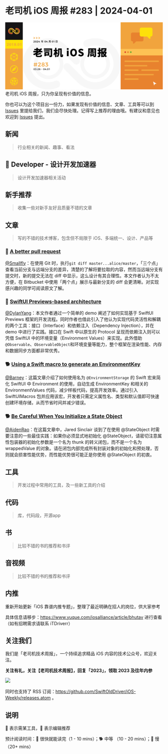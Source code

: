 # 老司机 iOS 周报 #283 | 2024-04-01

![ios-weekly](https://github.com/SwiftOldDriver/iOS-Weekly/blob/master/assets/weekly-header/283.jpg?raw=true)
老司机 iOS 周报，只为你呈现有价值的信息。

你也可以为这个项目出一份力，如果发现有价值的信息、文章、工具等可以到 [Issues](https://github.com/SwiftOldDriver/iOS-Weekly/issues) 里提给我们，我们会尽快处理。记得写上推荐的理由哦。有建议和意见也欢迎到 [Issues](https://github.com/SwiftOldDriver/iOS-Weekly/issues) 提出。

## 新闻

> 行业相关的新闻、趣事、看法

##  Developer - 设计开发加速器

> 设计开发加速器相关活动

## 新手推荐

> 收集一些对新手友好且质量不错的文章

## 文章

> 写的不错的技术博客，包含但不局限于 iOS、多端统一、设计、产品等

### 🐎 [A better pull request](https://blog.developer.atlassian.com/a-better-pull-request/)

[@Smallfly](https://github.com/iostalks)：在使用 Git 时，执行`git diff master...alice/master`，「三个点」查看当前分支与远端分支的差异，清楚的了解将要拉取的内容，然而当远端分支有提交时，新的提交无法在 diff 中显示，这么设计有其合理性。本文作者认为不太方便，在 Bitbucket 中使用「两个点」展示与最新分支的 diff 会更清晰。对实现感兴趣的同学可阅读原文了解。

### 🐎 [SwiftUI Previews-based architecture](https://blog.thomasdurand.fr/story/2024-03-15-preview-based-architecture/)

[@DylanYang](https://github.com/Dylan19Yang)：本文作者通过一个简单的 demo 阐述了如何实现基于 SwiftUI Previews 框架的开发流程。同时作者也借此引入了他认为实现代码灵活性和解耦的两个工具：接口（Interface）和依赖注入（Dependency Injection），并在 demo 中进行了实践。接口在 Swift 中以原生的 Protocol 呈现而依赖注入则可以凭借 SwiftUI 中的环境变量（Environment Values）来实现。此外借助`@Observable`、`ObservableObject`和环境变量等能力，整个框架在渲染性能、内存和数据同步方面都非常优秀。

### 🐕 [Using a Swift macro to generate an EnvironmentKey](https://www.swiftwithvincent.com/blog/using-a-swift-macro-to-generate-an-environmentkey)

[@Barney](https://github.com/BarneyZhaoooo)：这篇文章介绍了如何使用名为 `@EnvironmentStorage` 的 Swift 宏来简化 SwiftUI 中 Environment 的使用，自动生成 EnvironmentKey 和相关的 EnvironmentValues 代码，减少样板代码，提高开发效率。通过引入 SwiftUIMacros 包并应用该宏，开发者只需定义属性名、类型和默认值即可快速创建环境存储，从而节省时间并减少错误。

### 🐕 [Be Careful When You Initialize a State Object](https://jaredsinclair.com/2024/03/14/state-object-autoclosure.html)

[@AidenRao](https://weibo.com/AidenRao)：在这篇文章中，Jared Sinclair 谈到了在使用 @StateObject 时需要注意的一些最佳实践：如果你必须显式地初始化 @StateObject，请密切注意属性包装器的初始化参数是一个名为 thunk 的转义闭包，而不是一个名为 wrappedValue 的对象。请在闭包内部完成所有封装对象的初始化和预处理，否则就会损害性能优势，而性能优势很可能正是你使用 @StateObject 的初衷。

## 工具

> 开发过程中常用的工具，及一些新工具的介绍

## 代码

> 库，代码段，开源app

## 书

> 比较不错的书的推荐和书评

## 音视频

> 比较不错的书的推荐和书评

## 内推

重新开始更新「iOS 靠谱内推专题」，整理了最近明确在招人的岗位，供大家参考

具体信息请移步：https://www.yuque.com/iosalliance/article/bhutav 进行查看（如有招聘需求请联系 iTDriverr）

## 关注我们

我们是「老司机技术周报」，一个持续追求精品 iOS 内容的技术公众号，欢迎关注。

**关注有礼，关注【老司机技术周报】，回复「2023」，领取 2023 及往年内参**

![](https://github.com/SwiftOldDriver/iOS-Weekly/blob/master/assets/qrcode_for_wechat.jpg?raw=true)

同时也支持了 RSS 订阅：https://github.com/SwiftOldDriver/iOS-Weekly/releases.atom 。

## 说明

🚧 表示需某工具，🌟 表示编辑推荐

预计阅读时间：🐎 很快就能读完（1 - 10 mins）；🐕 中等 （10 - 20 mins）；🐢 慢（20+ mins）
